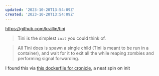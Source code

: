 ```yaml
---
updated: '2023-10-20T13:54:09Z'
created: '2023-10-20T13:54:09Z'
---
```

https://github.com/krallin/tini

> Tini is the simplest `init` you could think of.

> All Tini does is spawn a single child (Tini is meant to be run in a container), and wait for it to exit all the while reaping zombies and performing signal forwarding.

I found this via [this dockerfile for cronicle](https://github.com/bluet/docker-cronicle-docker), a neat spin on init
